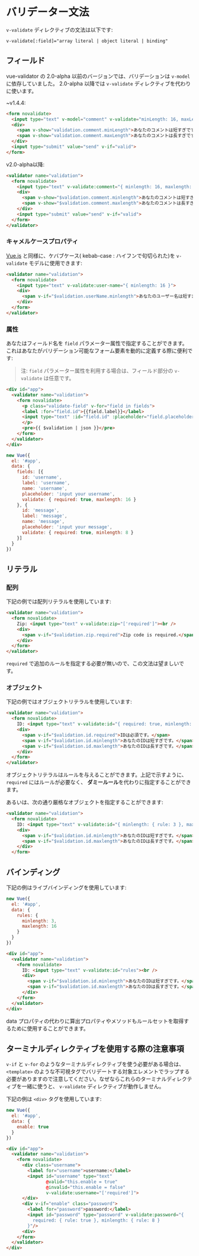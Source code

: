 # バリデーター文法
`v-validate` ディレクティブの文法は以下です:

    v-validate[:field]="array literal | object literal | binding"

## フィールド
vue-validator の 2.0-alpha 以前のバージョンでは、バリデーションは `v-model` に依存していました。 2.0-alpha 以降では `v-validate` ディレクティブを代わりに使います。

~v1.4.4:
```html
<form novalidate>
  <input type="text" v-model="comment" v-validate="minLength: 16, maxLength: 128">
  <div>
    <span v-show="validation.comment.minLength">あなたのコメントは短すぎです。</span>
    <span v-show="validation.comment.maxLength">あなたのコメントは長すぎです。</span>
  </div>
  <input type="submit" value="send" v-if="valid">
</form>
```

v2.0-alpha以降:
```html
<validator name="validation">
  <form novalidate>
    <input type="text" v-validate:comment="{ minlength: 16, maxlength: 128 }">
    <div>
      <span v-show="$validation.comment.minlength">あなたのコメントは短すぎです。</span>
      <span v-show="$validation.comment.maxlength">あなたのコメントは長すぎです。</span>
    </div>
    <input type="submit" value="send" v-if="valid">
  </form>
</validator>
```

### キャメルケースプロパティ
[Vue.js](https://jp.vuejs.org/guide/components.html#キャメルケース-対-ケバブケース) と同様に、ケバブケース( kebab-case : ハイフンで句切られた)を `v-validate` モデルに使用できます:

```html
<validator name="validation">
  <form novalidate>
    <input type="text" v-validate:user-name="{ minlength: 16 }">
    <div>
      <span v-if="$validation.userName.minlength">あなたのユーザー名は短すぎです。</span>
    </div>
  </form>
</validator>
```

### 属性
あなたはフィールド名を `field` パラメーター属性で指定することができます。 これはあなたがバリデーション可能なフォーム要素を動的に定義する際に便利です:

> 注: `field` パラメーター属性を利用する場合は、フィールド部分の `v-validate` は任意です。

```html
<div id="app">
  <validator name="validation">
    <form novalidate>
      <p class="validate-field" v-for="field in fields">
      <label :for="field.id">{{field.label}}</label>
      <input type="text" :id="field.id" :placeholder="field.placeholder" field="{{field.name}}" v-validate="field.validate">
      </p>
      <pre>{{ $validation | json }}</pre>
    </form>
  </validator>
</div>
```

```javascript
new Vue({
  el: '#app',
  data: {
    fields: [{
      id: 'username',
      label: 'username',
      name: 'username',
      placeholder: 'input your username',
      validate: { required: true, maxlength: 16 }
    }, {
      id: 'message',
      label: 'message',
      name: 'message',
      placeholder: 'input your message',
      validate: { required: true, minlength: 8 }
    }]
  }
})
```


## リテラル

### 配列
下記の例では配列リテラルを使用しています:

```html
<validator name="validation">
  <form novalidate>
    Zip: <input type="text" v-validate:zip="['required']"><br />
    <div>
      <span v-if="$validation.zip.required">Zip code is required.</span>
    </div>
  </form>
</validator>
```

`required` で追加のルールを指定する必要が無いので、この文法は望ましいです。


### オブジェクト
下記の例ではオブジェクトリテラルを使用しています:

```html
<validator name="validation">
  <form novalidate>
    ID: <input type="text" v-validate:id="{ required: true, minlength: 3, maxlength: 16 }"><br />
    <div>
      <span v-if="$validation.id.required">IDは必須です。</span>
      <span v-if="$validation.id.minlength">あなたのIDは短すぎです。</span>
      <span v-if="$validation.id.maxlength">あなたのIDは長すぎです。</span>
    </div>
  </form>
</validator>
```

オブジェクトリテラルはルールを与えることができます。上記で示すように、 `required` にはルールが必要なく、 **ダミールール**を代わりに指定することができます。

あるいは、次の通り厳格なオブジェクトを指定することができます:

```html
<validator name="validation">
  <form novalidate>
    ID: <input type="text" v-validate:id="{ minlength: { rule: 3 }, maxlength: { rule: 16 } }"><br />
    <div>
      <span v-if="$validation.id.minlength">あなたのIDは短すぎです。</span>
      <span v-if="$validation.id.maxlength">あなたのIDは長すぎです。</span>
    </div>
  </form>
```

## バインディング
下記の例はライブバインディングを使用しています:

```javascript
new Vue({
  el: '#app',
  data: {
    rules: {
      minlength: 3,
      maxlength: 16
    }
  }
})
```

```html
<div id="app">
  <validator name="validation">
    <form novalidate>
      ID: <input type="text" v-validate:id="rules"><br />
      <div>
        <span v-if="$validation.id.minlength">あなたのIDは短すぎです。</span>
        <span v-if="$validation.id.maxlength">あなたのIDは長すぎです。</span>
      </div>
    </form>
  </validator>
</div>
```

data プロパティの代わりに算出プロパティやメソッドもルールセットを取得するために使用することができます。

## ターミナルディレクティブを使用する際の注意事項
`v-if` と `v-for` のようなターミナルディレクティブを使う必要がある場合は、 `<template>` のような不可視タグでバリデートする対象エレメントでラップする必要がありますので注意してください。なぜならこれらのターミナルディレクティブを一緒に使うと、 `v-validate` ディレクティブが動作しません。

下記の例は `<div>` タグを使用しています:

```javascript
new Vue({
  el: '#app',
  data: {
    enable: true
  }
})
```

```html
<div id="app">
  <validator name="validation">
    <form novalidate>
      <div class="username">
        <label for="username">username:</label>
        <input id="username" type="text" 
               @valid="this.enable = true" 
               @invalid="this.enable = false" 
               v-validate:username="['required']">
      </div>
      <div v-if="enable" class="password">
        <label for="password">password:</label>
        <input id="password" type="password" v-validate:password="{
          required: { rule: true }, minlength: { rule: 8 }
        }"/>
      <div>
    </form>
  </validator>
</div>
```
